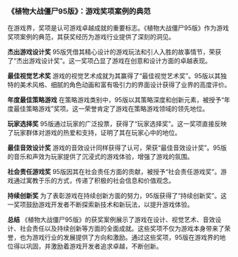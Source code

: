 ### 《植物大战僵尸95版》：游戏奖项案例的典范

在游戏界，奖项是认可游戏卓越成就的重要标志。《植物大战僵尸95版》作为游戏奖项案例的典范，其获奖经历为游戏行业提供了深刻的洞见。

**杰出游戏设计奖**
95版凭借其精心设计的游戏玩法和引人入胜的故事情节，荣获了“杰出游戏设计奖”。这一奖项凸显了游戏在创意和设计方面的卓越表现。

**最佳视觉艺术奖**
游戏的视觉艺术成就为其赢得了“最佳视觉艺术奖”。95版以其独特的美术风格、细腻的角色动画和富有吸引力的界面设计获得了业界的高度评价。

**年度最佳策略游戏**
在策略游戏类别中，95版以其策略深度和创新元素，被授予“年度最佳策略游戏”奖项。这一荣誉肯定了游戏在策略游戏领域的领先地位。

**玩家选择奖**
95版通过玩家的广泛投票，获得了“玩家选择奖”。这一奖项直接反映了玩家群体对游戏的热爱和支持，证明了其在玩家心中的地位。

**最佳音效设计奖**
游戏的音效设计同样获得了认可，荣获“最佳音效设计奖”。95版的音乐和声效为玩家提供了沉浸式的游戏体验，增强了游戏的氛围。

**社会责任游戏奖**
95版因其在社会责任方面的贡献，被授予“社会责任游戏奖”。游戏通过寓教于乐的方式，传递了积极的社会信息和价值观念。

**持续创新奖**
为了表彰游戏在持续创新方面的努力，95版获得了“持续创新奖”。这一奖项鼓励游戏开发者不断探索新技术和新玩法，以提升游戏体验。

**总结**
《植物大战僵尸95版》的获奖案例展示了游戏在设计、视觉艺术、音效设计、社会责任以及持续创新等方面的全面成就。这些奖项不仅为游戏本身带来了荣誉，也为游戏行业的发展提供了方向和激励。通过这些奖项，95版在游戏界的地位得以巩固，并激励着游戏开发者追求卓越，不断创新。